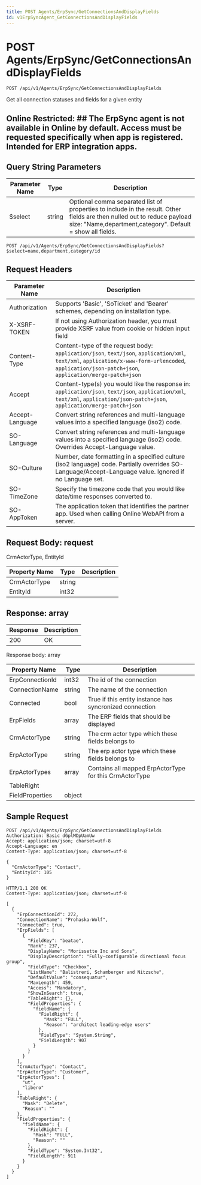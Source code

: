 ```yaml
---
title: POST Agents/ErpSync/GetConnectionsAndDisplayFields
id: v1ErpSyncAgent_GetConnectionsAndDisplayFields
---
```


# POST Agents/ErpSync/GetConnectionsAndDisplayFields

```http
POST /api/v1/Agents/ErpSync/GetConnectionsAndDisplayFields
```

Get all connection statuses and fields for a given entity



## Online Restricted: ## The ErpSync agent is not available in Online by default. Access must be requested specifically when app is registered. Intended for ERP integration apps.





## Query String Parameters

| Parameter Name | Type |  Description |
|----------------|------|--------------|
| $select | string |  Optional comma separated list of properties to include in the result. Other fields are then nulled out to reduce payload size: "Name,department,category". Default = show all fields. |

```http
POST /api/v1/Agents/ErpSync/GetConnectionsAndDisplayFields?$select=name,department,category/id
```


## Request Headers

| Parameter Name | Description |
|----------------|-------------|
| Authorization  | Supports 'Basic', 'SoTicket' and 'Bearer' schemes, depending on installation type. |
| X-XSRF-TOKEN   | If not using Authorization header, you must provide XSRF value from cookie or hidden input field |
| Content-Type | Content-type of the request body: `application/json`, `text/json`, `application/xml`, `text/xml`, `application/x-www-form-urlencoded`, `application/json-patch+json`, `application/merge-patch+json` |
| Accept         | Content-type(s) you would like the response in: `application/json`, `text/json`, `application/xml`, `text/xml`, `application/json-patch+json`, `application/merge-patch+json` |
| Accept-Language | Convert string references and multi-language values into a specified language (iso2) code. |
| SO-Language | Convert string references and multi-language values into a specified language (iso2) code. Overrides Accept-Language value. |
| SO-Culture | Number, date formatting in a specified culture (iso2 language) code. Partially overrides SO-Language/Accept-Language value. Ignored if no Language set. |
| SO-TimeZone | Specify the timezone code that you would like date/time responses converted to. |
| SO-AppToken | The application token that identifies the partner app. Used when calling Online WebAPI from a server. |

## Request Body: request  

CrmActorType, EntityId 

| Property Name | Type |  Description |
|----------------|------|--------------|
| CrmActorType | string |  |
| EntityId | int32 |  |


## Response: array



| Response | Description |
|----------------|-------------|
| 200 | OK |

Response body: array

| Property Name | Type |  Description |
|----------------|------|--------------|
| ErpConnectionId | int32 | The id of the connection |
| ConnectionName | string | The name of the connection |
| Connected | bool | True if this entity instance has syncronized connection |
| ErpFields | array | The ERP fields that should be displayed |
| CrmActorType | string | The crm actor type which these fields belongs to |
| ErpActorType | string | The erp actor type which these fields belongs to |
| ErpActorTypes | array | Contains all mapped ErpActorType for this CrmActorType |
| TableRight |  |  |
| FieldProperties | object |  |

## Sample Request

```http!
POST /api/v1/Agents/ErpSync/GetConnectionsAndDisplayFields
Authorization: Basic dGplMDpUamUw
Accept: application/json; charset=utf-8
Accept-Language: en
Content-Type: application/json; charset=utf-8

{
  "CrmActorType": "Contact",
  "EntityId": 105
}
```

```http_
HTTP/1.1 200 OK
Content-Type: application/json; charset=utf-8

[
  {
    "ErpConnectionId": 272,
    "ConnectionName": "Prohaska-Wolf",
    "Connected": true,
    "ErpFields": [
      {
        "FieldKey": "beatae",
        "Rank": 237,
        "DisplayName": "Morissette Inc and Sons",
        "DisplayDescription": "Fully-configurable directional focus group",
        "FieldType": "Checkbox",
        "ListName": "Balistreri, Schamberger and Nitzsche",
        "DefaultValue": "consequatur",
        "MaxLength": 459,
        "Access": "Mandatory",
        "ShowInSearch": true,
        "TableRight": {},
        "FieldProperties": {
          "fieldName": {
            "FieldRight": {
              "Mask": "FULL",
              "Reason": "architect leading-edge users"
            },
            "FieldType": "System.String",
            "FieldLength": 907
          }
        }
      }
    ],
    "CrmActorType": "Contact",
    "ErpActorType": "Customer",
    "ErpActorTypes": [
      "ut",
      "libero"
    ],
    "TableRight": {
      "Mask": "Delete",
      "Reason": ""
    },
    "FieldProperties": {
      "fieldName": {
        "FieldRight": {
          "Mask": "FULL",
          "Reason": ""
        },
        "FieldType": "System.Int32",
        "FieldLength": 911
      }
    }
  }
]
```